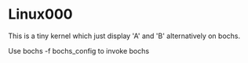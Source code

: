 # Linux000
This is a tiny kernel which just display 'A' and 'B' alternatively on bochs.

Use bochs -f bochs_config to invoke bochs
